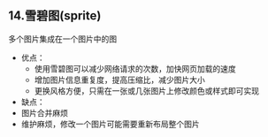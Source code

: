 ## 14.雪碧图(sprite)

多个图片集成在一个图片中的图

- 优点：
  - 使用雪碧图可以减少网络请求的次数，加快网页加载的速度
  - 增加图片信息重复度，提高压缩比，减少图片大小
  * 更换风格方便，只需在一张或几张图片上修改颜色或样式即可实现
- 缺点：
- 图片合并麻烦
- 维护麻烦，修改一个图片可能需要重新布局整个图片
